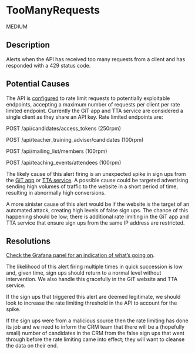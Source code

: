 # TooManyRequests 

MEDIUM 

## Description

Alerts when the API has received too many requests from a client and has responded with a 429 status code. 

## Potential Causes

The API is [configured](https://github.com/DFE-Digital/get-into-teaching-api/blob/master/GetIntoTeachingApi/appsettings.json) to rate limit requests to potentially exploitable endpoints, accepting a maximum number of requests per client per rate limited endpoint. Currently the GiT app and TTA service are considered a single client as they share an API key. Rate limited endpoints are:

POST /api/candidates/access_tokens (250rpm)

POST /api/teacher_training_adviser/candidates (100rpm)

POST /api/mailing_list/members (100rpm)

POST /api/teaching_events/attendees (100rpm)

The likely cause of this alert firing is an unexpected spike in sign ups from the [GiT app](https://github.com/DFE-Digital/get-into-teaching-app/blob/master/config/initializers/rack_attack.rb) or [TTA service](https://github.com/DFE-Digital/get-teacher-training-adviser-service/blob/master/config/initializers/rack_attack.rb). A possible cause could be targeted advertising sending high volumes of traffic to the website in a short period of time, resulting in abnormally high conversions.

A more sinister cause of this alert would be if the website is the target of an automated attack, creating high levels of false sign ups. The chance of this happening should be low; there is additional rate limiting in the GiT app and TTA service that ensure sign ups from the same IP address are restricted.

## Resolutions

[Check the Grafana panel for an indication of what’s going on](https://grafana-prod-get-into-teaching.london.cloudapps.digital/d/28EURzZGz/get-into-teaching-api?viewPanel=60&orgId=1&var-App=get-into-teaching-api-prod).

The likelihood of this alert firing multiple times in quick succession is low and, given time, sign ups should return to a normal level without intervention. We also handle this gracefully in the GiT website and TTA service.

If the sign ups that triggered this alert are deemed legitimate, we should look to increase the rate limiting threshold in the API to account for the spike.

If the sign ups were from a malicious source then the rate limiting has done its job and we need to inform the CRM team that there will be a (hopefully small) number of candidates in the CRM from the false sign ups that went through before the rate limiting came into effect; they will want to cleanse the data on their end.
